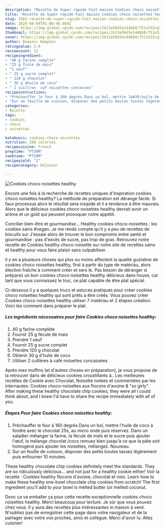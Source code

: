 ```yaml
---
description: "Recette de Super rapide Fait maison Cookies choco noisettes healthy"
title: "Recette de Super rapide Fait maison Cookies choco noisettes healthy"
slug: 3581-recette-de-super-rapide-fait-maison-cookies-choco-noisettes-healthy
date: 2020-08-04T01:00:46.664Z
image: https://img-global.cpcdn.com/recipes/2b13e56d3e144bb9/751x532cq70/cookies-choco-noisettes-healthy-photo-principale-de-la-recette.jpg
thumbnail: https://img-global.cpcdn.com/recipes/2b13e56d3e144bb9/751x532cq70/cookies-choco-noisettes-healthy-photo-principale-de-la-recette.jpg
cover: https://img-global.cpcdn.com/recipes/2b13e56d3e144bb9/751x532cq70/cookies-choco-noisettes-healthy-photo-principale-de-la-recette.jpg
author: Dominic Hampton
ratingvalue: 3.6
reviewcount: 12
recipeingredient:
- "40 g farine complte"
- "25 g fcule de mais"
- "1 oeuf"
- " 25 g sucre complet"
- " 120 g chocolat"
- " 30 g dhuile de coco"
- " 2 cuillres  caf noisettes concasses"
recipeinstructions:
- "Préchauffer le four à 160 degrés.Dans un bol, mettre l&#39;huile de coco à fondre avec le chocolat 25s, au micro onde puis réservez. Dans un saladier mélanger la farine, la fécule de maïs et le sucre puis ajouter l&#39;œuf, le mélange chocolat /coco remuez bien jusqu&#39;à ce que la pâte soit homogène puis ajouter les noisettes, mélangez. Nouveau."
- "Sur un feuille de cuisson, disposer des petits boules tassez légèrement puis enfourner 10 minutes."
categories:
- Recette
tags:
- cookies
- choco
- noisettes

katakunci: cookies choco noisettes 
nutrition: 260 calories
recipecuisine: French
preptime: "PT30M"
cooktime: "PT59M"
recipeyield: "2"
recipecategory: Déjeuner

---
```



![Cookies choco noisettes healthy](https://img-global.cpcdn.com/recipes/2b13e56d3e144bb9/751x532cq70/cookies-choco-noisettes-healthy-photo-principale-de-la-recette.jpg)

Encore une fois à la recherche de recettes uniques d'inspiration cookies choco noisettes healthy? La méthode de préparation est dérange facile. Si faux processus alors le résultat sera insipide et il a tendance à être mauvais. Alors que le délicieux cookies choco noisettes healthy devrait avoir un arôme et un goût qui peuvent provoquer notre appétit.

Concilier bien-être et gourmandise… Healthy cookies choco-noisettes : les cookies sains #vegan. Je me rends compte qu&#39;il y a peu de recettes de biscuits sur J&#39;essaie alors de trouver le bon compromis entre santé et gourmandise : pas d&#39;excès de sucre, pas trop de gras. Retrouvez notre recette de Cookies healthy choco-noisette sur notre site de recettes sains et healthy pour vous faire plaisir sans culpabiliser.

Il y en a plusieurs choses qui plus ou moins affectent la qualité gustative de cookies choco noisettes healthy, first à partir du type de matériau, alors élection fraîche à comment créer et sers le. Pas besoin de déranger si préparez un bon cookies choco noisettes healthy délicieux dans house, car tant que vous connaissez le truc, ce plat capable de être plat spécial.


Ci-dessous il y a quelques trucs et astuces pratiques pour créer cookies choco noisettes healthy qui sont prêts à être créés. Vous pouvez créer Cookies choco noisettes healthy utiliser 7 matériau et 2 étapes création. Voici les comment dans préparer le plat.

<!--inarticleads1-->

##### Les ingrédients nécessaires pour faire Cookies choco noisettes healthy:

1.  40 g farine complète
1. Fournir 25 g fécule de mais
1. Prendre 1 oeuf
1. Fournir  25 g sucre complet
1. Prendre  120 g chocolat
1. Obtenir  30 g d&#39;huile de coco
1. Utiliser  2 cuillères à café noisettes concassées


Après mes muffins (et d&#39;autres choses en préparation), je vous propose de la retrouver dans de délicieux cookies croustillants à.. Les meilleures recettes de Cookie avec Chocolat, Noisette notées et commentées par les internautes. Cookies choco-noisettes aux flocons d&#39;avoine &amp; &#34;so girly&#34;. After making these healthy chocolate chip cookies, they were all I could think about, and I knew I&#39;d have to share the recipe immediately with all of you. 

<!--inarticleads2-->

##### Étapes Pour faire Cookies choco noisettes healthy:

1. Préchauffer le four à 160 degrés.Dans un bol, mettre l&#39;huile de coco à fondre avec le chocolat 25s, au micro onde puis réservez. Dans un saladier mélanger la farine, la fécule de maïs et le sucre puis ajouter l&#39;œuf, le mélange chocolat /coco remuez bien jusqu&#39;à ce que la pâte soit homogène puis ajouter les noisettes, mélangez. Nouveau.
1. Sur un feuille de cuisson, disposer des petits boules tassez légèrement puis enfourner 10 minutes.


These healthy chocolate chip cookies definitely meet the standards. They are so ridiculously delicious… and not just for a healthy cookie either! Voir la recette : Cookies healthy flocons d&#39;avoine, chocolat et noix. Learn how to make these healthy one-bowl chocolate chip cookies from scratch! The first ingredient you&#39;ll add to your bowl is melted butter (or melted coconut. 


Donc ça va emballer ça pour cette recette exceptionnelle cookies choco noisettes healthy. Merci beaucoup pour lecture. Je sûr que vous pouvez chez vous. Il y aura des recettes plus  intéressantes in maison à venir. N'oubliez pas de enregistrer cette page dans votre navigateur et de la partager avec votre vos proches, amis et collègue. Merci d'avoir lu. Allez cuisiner!

